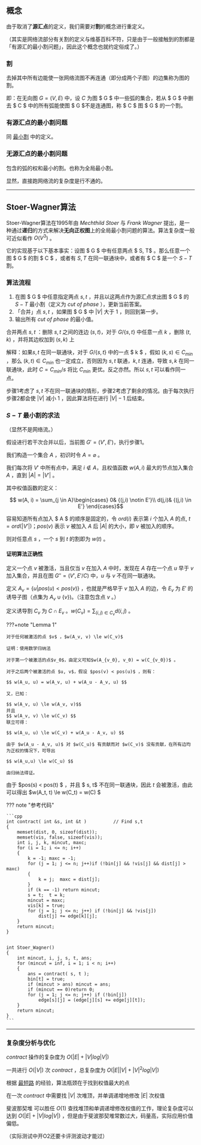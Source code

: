 ## 概念

由于取消了**源汇点**的定义，我们需要对**割**的概念进行重定义。

（其实是网络流部分有关割的定义与维基百科不符，只是由于一般接触到的割都是「有源汇的最小割问题」，因此这个概念也就约定俗成了。）

### 割

去掉其中所有边能使一张网络流图不再连通（即分成两个子图）的边集称为图的割。

即：在无向图 $G = (V, E)$ 中，设 $C$ 为图 $ G $ 中一些弧的集合，若从 $ G $ 中删去 $ C $ 中的所有弧能使图 $ G $不是连通图，称 $ C $ 图 $ G $ 的一个割。

### 有源汇点的最小割问题

同 [最小割](./flow/min-cut.md) 中的定义。

### 无源汇点的最小割问题

包含的弧的权和最小的割。也称为全局最小割。

显然，直接跑网络流的复杂度是行不通的。

***

## Stoer-Wagner算法

Stoer-Wagner算法在1995年由 _Mechthild Stoer_ 与  _Frank Wagner_ 提出，是一种通过**递归**的方式来解决**无向正权图**上的全局最小割问题的算法。算法复杂度一般可近似看作 $O(V^3)$ 。 

它的实现基于以下基本事实：设图 $ G $ 中有任意两点 $ S, T$ 。那么任意一个图 $ G $ 的割 $ C $ ，或者有 $S, T$ 在同一联通块中，或者有 $ C $ 是一个 ${S-T}$ 割。

### 算法流程

1. 在图 $ G $ 中任意指定两点 $s, t$ ，并且以这两点作为源汇点求出图 $ G $ 的 $S-T$ 最小割（定义为  _cut of phase_ ），更新当前答案。
2. 「合并」点 $s, t$ ，如果图 $ G $ 中 $|V|$ 大于 $1$ ，则回到第一步。
3. 输出所有 _cut of phase_ 的最小值。

合并两点 $s, t$ ：删除 $s, t$ 之间的连边 $(s, t)$，对于 $G/\{s, t\}$ 中任意一点 $k$ ，删除 $(t, k)$ ，并将其边权加到 $(s, k)$ 上

解释：如果$s, t$ 在同一联通块，对于 $G/\{s, t\}$ 中的一点 $ k $ ，假如 $(k, s) \in C_{min}$ ，那么 $(k, t) \in C_{min}$ 也一定成立，否则因为 $s, t$ 联通，$k, t$ 连通，导致 $s, k$ 在同一联通块，此时 $C = C_{min} / {s}$ 将比 $C_{min}$ 更优。反之亦然。所以 $s, t$ 可以看作同一点。

步骤1考虑了 $s,t$ 不在同一联通块的情形，步骤2考虑了剩余的情况。由于每次执行步骤2都会使 $|V|$ 减小 $1$ ，因此算法将在进行 $|V| - 1$ 后结束。

### $S-T$ 最小割的求法

（显然不是网络流。）

假设进行若干次合并以后，当前图 $G'=(V', E')$，执行步骤1。

我们构造一个集合 $A$ ，初识时令 $A = \varnothing$ 。

我们每次将 $V'$ 中所有点中，满足 $i \notin A$，且权值函数 $w(A, i)$ 最大的节点加入集合 $A$ ，直到 $|A| = |V'|$ 。

其中权值函数的定义：

$$ w(A, i) = \sum_{j \in A}\begin{cases}
0& {(j,i) \notin E'}\\
d(j,i)& {(j,i) \in E'}
\end{cases}$$

容易知道所有点加入 $ A $ 的顺序是固定的，令 $ord(i)$ 表示第 $i$ 个加入 $A$ 的点, $t = ord(|V'|)$；$pos(v)$ 表示 $v$ 被加入 $A$ 后 $|A|$ 的大小，即 $v$ 被加入的顺序。

则对任意点 $s$ ，一个 $s$ 到 $t$ 的割即为 $w(t)$ 。

#### 证明算法正确性

定义一个点 $v$ 被激活，当且仅当 $v$ 在加入 $A$ 中时，发现在 $A$ 存在一个点 $u$ 早于 $v$ 加入集合，并且在图 $G'' = (V', E'/C)$ 中，$u$ 与 $v$ 不在同一联通块。

定义 $A_v = \{u|pos(u) < pos(v)\}$ ，也就是严格早于 $v$ 加入 $A$ 的边，令 $E_v$ 为 $E'$ 的诱导子图（点集为 $A_v \cup\{v\}$)。（注意包含点 $v$ 。）

定义诱导割 $C_v$ 为 $C \cap E_v$ 。$w(C_v) = \sum_{(i,j)\in C_v} d(i , j)$ 。

???+note "Lemma 1"
    
    对于任何被激活的点 $v$ ，$w(A_v, v) \le w(C_v)$

    证明：使用数学归纳法
    
    对于第一个被激活的点$v_0$，由定义可知$w(A_{v_0}, v_0) = w(C_{v_0})$ 。
    
    对于之后两个被激活的点 $u, v$，假设 $pos(v) < pos(u)$ ，则有：
    
    $$ w(A_u, u) = w(A_v, u) + w(A_u - A_v, u) $$
       
    又，已知：
    
    $$ w(A_v, u) \le w(A_v, v)$$
    并且 
    $$ w(A_v, v) \le w(C_v) $$
    联立可得：
    
    $$ w(A_u, u) \le w(C_v) + w(A_u - A_v, u) $$
    
    由于 $w(A_u - A_v, u)$ 对 $w(C_u)$ 有贡献而对 $w(C_v)$ 没有贡献，在所有边均为正权的情况下，可导出
    
    $$ w(A_u,u) \le w(C_u) $$
    
    由归纳法得证。

由于 $pos(s) < pos(t) $ ，并且 $ s, t$ 不在同一联通块，因此 $t$ 会被激活，由此可以得出 $w(A_t, t) \le w(C_t) = w(C) $

??? note "参考代码"
    
    ```cpp
    int contract( int &s, int &t )          // Find s,t  
    {  
        memset(dist, 0, sizeof(dist));  
        memset(vis, false, sizeof(vis));  
        int i, j, k, mincut, maxc;  
        for (i = 1; i <= n; i++)  
        {  
            k = -1; maxc = -1;  
            for (j = 1; j <= n; j++)if (!bin[j] && !vis[j] && dist[j] > maxc)  
            {  
                k = j;  maxc = dist[j];  
            }  
            if (k == -1) return mincut;  
            s = t;  t = k;  
            mincut = maxc;  
            vis[k] = true;  
            for (j = 1; j <= n; j++) if (!bin[j] && !vis[j])  
                dist[j] += edge[k][j];  
        }  
        return mincut;  
    }


    int Stoer_Wagner()  
    {  
        int mincut, i, j, s, t, ans;  
        for (mincut = inf, i = 1; i < n; i++)  
        {  
            ans = contract( s, t );  
            bin[t] = true;  
            if (mincut > ans) mincut = ans;  
            if (mincut == 0)return 0;  
            for (j = 1; j <= n; j++) if (!bin[j])  
                edge[s][j] = (edge[j][s] += edge[j][t]);  
        }  
        return mincut;  
    }
    ```
* * *

### 复杂度分析与优化

 _contract_ 操作的复杂度为 $O(|E| + |V|log|V|)$
 
 一共进行 $O(|V|)$ 次  _contract_ ，总复杂度为 $O(|E||V| + |V|^2log|V|)$

根据 [最短路](./shortest-path.md) 的经验，算法瓶颈在于找到权值最大的点

在一次  _contract_ 中需要找 $|V|$ 次堆顶，并单调递增地修改 $|E|$ 次权值

 斐波那契堆 可以胜任 $O(1)$ 查找堆顶和单调递增修改权值的工作，理论复杂度可以达到 $O(|E| + |V|log|V|)$ ，但是由于斐波那契堆常数过大，码量高，实际应用价值偏低。
 
 （实际测试中开O2还要卡评测波动才能过）
 
